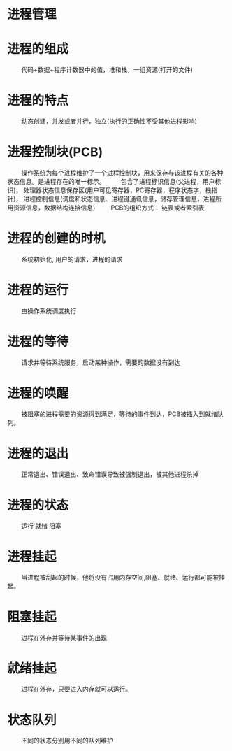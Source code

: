 


# 进程管理
# 进程的组成
&emsp;&emsp; 代码+数据+程序计数器中的值，堆和栈，一组资源(打开的文件)
# 进程的特点
&emsp;&emsp; 动态创建，并发或者并行，独立(执行的正确性不受其他进程影响)
# 进程控制块(PCB)
&emsp;&emsp; 操作系统为每个进程维护了一个进程控制块，用来保存与该进程有关的各种状态信息。是进程存在的唯一标示。
&emsp;&emsp; 包含了进程标识信息(父进程，用户标识)， 处理器状态信息保存区(用户可见寄存器，PC寄存器，程序状态字，栈指针)， 进程控制信息(调度和状态信息、进程键通讯信息，储存管理信息，进程所用资源信息，数据结构连接信息)
&emsp;&emsp; PCB的组织方式： 链表或者索引表
# 进程的创建的时机
&emsp;&emsp; 系统初始化, 用户的请求，进程的请求
<!-- more -->
# 进程的运行
&emsp;&emsp; 由操作系统调度执行
# 进程的等待
&emsp;&emsp; 请求并等待系统服务，启动某种操作，需要的数据没有到达
# 进程的唤醒
&emsp;&emsp; 被阻塞的进程需要的资源得到满足，等待的事件到达，PCB被插入到就绪队列。
# 进程的退出
&emsp;&emsp; 正常退出、错误退出、致命错误导致被强制退出，被其他进程杀掉
# 进程的状态
&emsp;&emsp; 运行 就绪 阻塞
# 进程挂起
&emsp;&emsp; 当进程被刮起的时候，他将没有占用内存空间,阻塞、就绪、运行都可能被挂起。
# 阻塞挂起
&emsp;&emsp; 进程在外存并等待某事件的出现
# 就绪挂起
&emsp;&emsp; 进程在外存，只要进入内存就可以运行。
# 状态队列
&emsp;&emsp; 不同的状态分别用不同的队列维护






